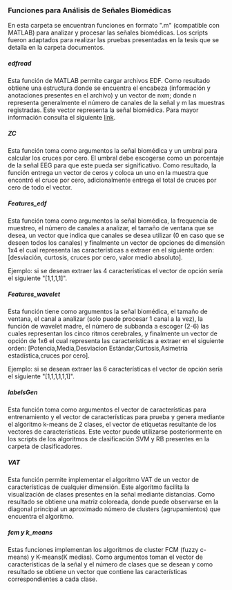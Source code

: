 ### Funciones para Análisis de Señales Biomédicas
En esta carpeta se encuentran funciones en formato ".m" (compatible con MATLAB) para analizar y procesar las señales biomédicas. Los scripts fueron adaptados para realizar las pruebas presentadas en la tesis que se detalla en la carpeta documentos. 

##### edfread

Esta función de MATLAB permite cargar archivos EDF. Como resultado obtiene una estructura donde se encuentra el encabeza (información y anotaciones presentes en el archivo) y un vector de nxm; donde n representa generalmente el número de canales de la señal y m las muestras registradas. Este vector representa la señal biomédica. Para mayor información consulta el siguiente [link](https://la.mathworks.com/matlabcentral/fileexchange/31900-edfread).

##### ZC

Esta función toma como argumentos la señal biomédica y un umbral para calcular los cruces por cero. El umbral debe escogerse como un porcentaje de la señal EEG para que este pueda ser significativo. Como resultado, la función entrega un vector de ceros y coloca un uno en la muestra que encontró el cruce por cero, adicionalmente entrega el total de cruces por cero de todo el vector.

##### Features_edf

Esta función toma como argumentos la señal biomédica,  la frequencia de muestreo, el número de canales a analizar, el tamaño de ventana que se desea, un vector que indica que canales se desea utilizar (0 en caso que se deseen todos los canales) y finalmente un vector de opciones de dimensión 1x4 el cual representa las características a extraer en el siguiente orden: [desviación, curtosis, cruces por cero, valor medio absoluto]. 

Ejemplo: si se desean extraer las 4 características el vector de opción sería el siguiente "[1,1,1,1]".

##### Features_wavelet

Esta función tiene como argumentos la señal biomédica, el tamaño de ventana, el canal a analizar (solo puede procesar 1 canal a la vez), la función de wavelet madre, el número de subbanda a escoger (2-6) las cuales representan los cinco ritmos cerebrales, y finalmente un vector de opción de 1x6 el cual representa las características a extraer en el siguiente orden: [Potencia,Media,Desviacion Estándar,Curtosis,Asimetría estadística,cruces por cero]. 

Ejemplo: si se desean extraer las 6 características el vector de opción sería el siguiente "[1,1,1,1,1,1]".

##### labelsGen

Esta función toma como argumentos el vector de características para entrenamiento y el vector de características para prueba y genera mediante el algoritmo k-means de 2 clases, el vector de etiquetas resultante de los vectores de características. Este vector puede utilizarse posteriormente en los scripts de los algoritmos de clasificación SVM y RB presentes en la carpeta de clasificadores. 

##### VAT
Esta función permite implementar el algoritmo VAT de un vector de características de cualquier dimensión. Este algoritmo facilita la visualización de clases presentes en la señal mediante distancias. Como resultado se obtiene una matriz coloreada, donde puede observarse en la diagonal principal un aproximado número de clusters (agrupamientos) que encuentra el algoritmo.

##### fcm y k_means
Estas funciones implementan los algoritmos de cluster  FCM (fuzzy c-means) y K-means(K medias). Como argumentos toman el vector de características de la señal y el número de clases que se desean y como resultado se obtiene un vector que contiene las características correspondientes a cada clase.

